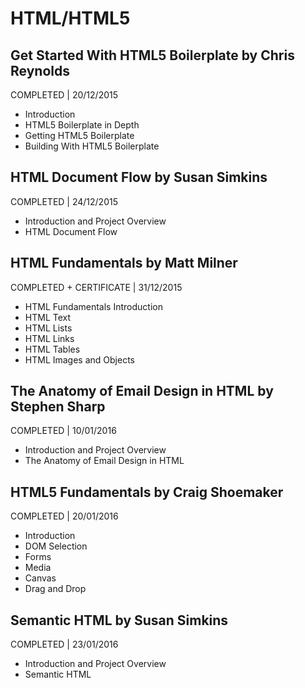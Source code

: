 # HTML/HTML5

## Get Started With HTML5 Boilerplate by Chris Reynolds
COMPLETED | 20/12/2015

- Introduction
- HTML5 Boilerplate in Depth
- Getting HTML5 Boilerplate
- Building With HTML5 Boilerplate

## HTML Document Flow by Susan Simkins
COMPLETED | 24/12/2015

- Introduction and Project Overview
- HTML Document Flow

## HTML Fundamentals by Matt Milner
COMPLETED + CERTIFICATE | 31/12/2015

- HTML Fundamentals Introduction
- HTML Text
- HTML Lists
- HTML Links
- HTML Tables
- HTML Images and Objects

## The Anatomy of Email Design in HTML by Stephen Sharp
COMPLETED | 10/01/2016

- Introduction and Project Overview
- The Anatomy of Email Design in HTML

## HTML5 Fundamentals by Craig Shoemaker
COMPLETED | 20/01/2016

- Introduction
- DOM Selection
- Forms
- Media
- Canvas
- Drag and Drop

## Semantic HTML by Susan Simkins
COMPLETED | 23/01/2016

- Introduction and Project Overview
- Semantic HTML
